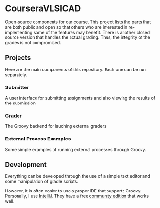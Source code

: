 CourseraVLSICAD
===============

Open-source components for our course. This project lists the parts that are both public and open so that others who are interested in re-implementing some of the features may benefit. There is another closed source version that handles the actual grading. Thus, the integrity of the grades is not compromised.

Projects
--------

Here are the main components of this repository. Each one can be run separately.

### Submitter

A user interface for submitting assignments and also viewing the results of the submission.

### Grader

The Groovy backend for lauching external graders.

### External Process Examples

Some simple examples of running external processes through Groovy.

Development
-----------

Everything can be developed through the use of a simple text editor and some manipulation of gradle scripts.

However, it is often easier to use a proper IDE that supports Groovy. Personally, I use [IntelliJ](http://www.jetbrains.com/idea/). They have a free [community edition](http://www.jetbrains.com/idea/download/index.html) that works well.
